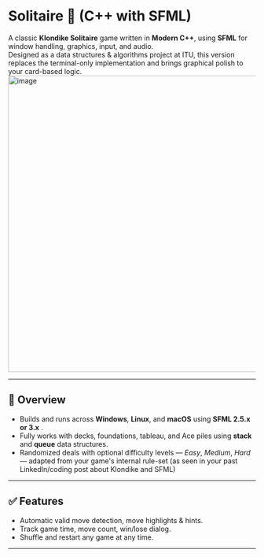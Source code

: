 # Solitaire 🎴 (C++ with SFML)

A classic **Klondike Solitaire** game written in **Modern C++**, using **SFML** for window handling, graphics, input, and audio.  
Designed as a data structures & algorithms project at ITU, this version replaces the terminal-only implementation and brings graphical polish to your card-based logic.
<img width="1028" height="602" alt="image" src="https://github.com/user-attachments/assets/cb1cce6b-5834-4c45-bb02-4cc110e496eb" />


---

## 🧭 Overview

- Builds and runs across **Windows**, **Linux**, and **macOS** using **SFML 2.5.x or 3.x** .
- Fully works with decks, foundations, tableau, and Ace piles using **stack** and **queue** data structures.
- Randomized deals with optional difficulty levels — *Easy*, *Medium*, *Hard* — adapted from your game's internal rule-set (as seen in your past LinkedIn/coding post about Klondike and SFML) 

---

## ✅ Features
- Automatic valid move detection, move highlights & hints.
- Track game time, move count, win/lose dialog.
- Shuffle and restart any game at any time.

---

